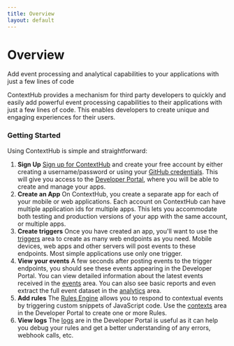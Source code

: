 ```yaml
---
title: Overview
layout: default
---
```


# Overview

<p class="subtitle">Add event processing and analytical capabilities to your applications with just a few lines of code</p>

ContextHub provides a mechanism for third party developers to quickly and easily add powerful event processing capabilities to their applications with just a few lines of code. This enables developers to create unique and engaging experiences for their users.


### Getting Started
Using ContextHub is simple and straightforward:

1. **Sign Up** [Sign up for ContextHub](https://app.contexthub.com) and create your free account by either creating a username/password or using your [GitHub credentials](https://github.com/). This will give you access to the [Developer Portal](/docs/admin/), where you will be able to create and manage your apps.
2. **Create an App** On ContextHub, you create a separate app for each of your mobile or web applications. Each account on ContextHub can have multiple application ids for multiple apps. This lets you accommodate both testing and production versions of your app with the same account, or multiple apps.
3. **Create triggers** Once you have created an app, you'll want to use the [triggers](/docs/admin/#Triggers) area to create as many web endpoints as you need. Mobile devices, web apps and other servers will post events to these endpoints. Most simple applications use only one trigger.
4. **View your events** A few seconds after posting events to the trigger endpoints, you should see these events appearing in the Developer Portal. You can view detailed information about the latest events received in the [events](/docs/admin/#Events) area. You can also see basic reports and even extract the full event dataset in the [analytics](/docs/admin/#Analytics) area.
5. **Add rules** The [Rules Engine](/docs/contextualengine/) allows you to respond to contextual events by triggering custom snippets of JavaScript code. Use the [contexts](/docs/admin/#Contexts) area in the Developer Portal to create one or more Rules. 
6. **View logs** The [logs](/docs/admin/#Logs) are in the Developer Portal is useful as it can help you debug your rules and get a better understanding of any errors, webhook calls, etc.
 

